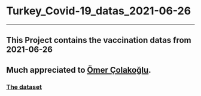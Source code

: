 # Turkey_Covid-19_datas_2021-06-26
------
## This Project contains the vaccination datas from 2021-06-26

## Much appreciated to [Ömer Çolakoğlu](https://www.kaggle.com/omercolakoglu).

### [The dataset](https://www.kaggle.com/omercolakoglu/turkey-covid-19-vaccination-data)
